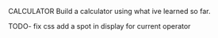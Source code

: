CALCULATOR
Build a calculator using what ive learned so far.

TODO-
fix css
add a spot in display for current operator